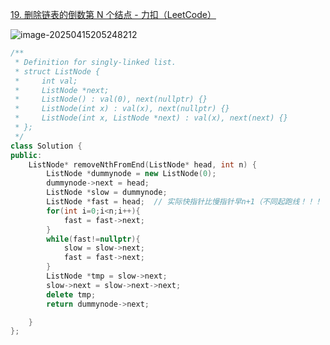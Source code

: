 [19. 删除链表的倒数第 N 个结点 - 力扣（LeetCode）](https://leetcode.cn/problems/remove-nth-node-from-end-of-list/?envType=study-plan-v2&envId=top-100-liked)

![image-20250415205248212](E:\076lxl\work\note4c\leetcode\assets\image-20250415205248212.png)

```cpp
/**
 * Definition for singly-linked list.
 * struct ListNode {
 *     int val;
 *     ListNode *next;
 *     ListNode() : val(0), next(nullptr) {}
 *     ListNode(int x) : val(x), next(nullptr) {}
 *     ListNode(int x, ListNode *next) : val(x), next(next) {}
 * };
 */
class Solution {
public:
    ListNode* removeNthFromEnd(ListNode* head, int n) {
        ListNode *dummynode = new ListNode(0);
        dummynode->next = head;
        ListNode *slow = dummynode;
        ListNode *fast = head;  // 实际快指针比慢指针早n+1（不同起跑线！！！
        for(int i=0;i<n;i++){
            fast = fast->next;
        }
        while(fast!=nullptr){
            slow = slow->next;
            fast = fast->next;
        }
        ListNode *tmp = slow->next;
        slow->next = slow->next->next;
        delete tmp;
        return dummynode->next;

    }
};
```

